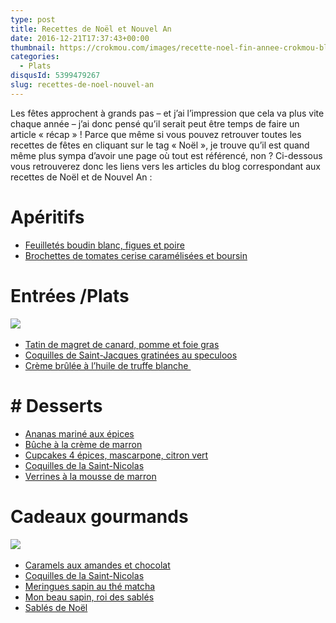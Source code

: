 ```yaml
---
type: post
title: Recettes de Noël et Nouvel An
date: 2016-12-21T17:37:43+00:00
thumbnail: https://crokmou.com/images/recette-noel-fin-annee-crokmou-blog-cuisine-voyage-belgique.jpg
categories:
  - Plats
disqusId: 5399479267
slug: recettes-de-noel-nouvel-an
---
```


Les fêtes approchent à grands pas – et j’ai l’impression que cela va plus vite chaque année – j’ai donc pensé qu’il serait peut être temps de faire un article « récap » ! Parce que même si vous pouvez retrouver toutes les recettes de fêtes en cliquant sur le tag « Noël », je trouve qu’il est quand même plus sympa d’avoir une page où tout est référencé, non ? Ci-dessous vous retrouverez donc les liens vers les articles du blog correspondant aux recettes de Noël et de Nouvel An :

# Apéritifs

* [Feuilletés boudin blanc, figues et poire](http://www.crokmou.com/2012/12/feuilletes-boudin-blanc-figues-poires)
* [Brochettes de tomates cerise caramélisées et boursin](http://www.crokmou.com/2012/06/brochettes-de-tomates-cerise-caramelisees-boursin)

# Entrées /Plats

![](http://www.crokmou.com/wp-content/uploads/2016/12/recette-noel-plat.jpg)  
* [Tatin de magret de canard, pomme et foie gras](http://www.crokmou.com/2013/12/tatin-magret-canard-pomme-foie-gras)
* [Coquilles de Saint-Jacques gratinées au speculoos](http://www.crokmou.com/2013/12/coquilles-saint-jacques-gratinees-speculoos)
* [Crème brûlée à l’huile de truffe blanche ](http://www.crokmou.com/2016/11/creme-brulee-a-lhuile-de-truffe-blanche)

# # Desserts

* [Ananas mariné aux épices](http://www.crokmou.com/2013/03/ananas-marine-aux-epices)
* [Bûche à la crème de marron](http://www.crokmou.com/2014/12/buche-a-la-creme-de-marrons-poire-gingembre)
* [Cupcakes 4 épices, mascarpone, citron vert](http://www.crokmou.com/2012/12/cupcakes-4-epices-mascarpone-citron-vert)
* [Coquilles de la Saint-Nicolas](http://www.crokmou.com/2014/12/coquille-de-la-saint-nicolas)
* [Verrines à la mousse de marron](http://www.crokmou.com/2014/12/verrines-a-la-mousse-de-marrons)

# Cadeaux gourmands

![](http://www.crokmou.com/wp-content/uploads/2016/12/recette-noel-gourmandises.jpg)  
* [Caramels aux amandes et chocolat](http://www.crokmou.com/2012/01/caramels-aux-amandes-et-chocolat)
* [Coquilles de la Saint-Nicolas](http://www.crokmou.com/2014/12/coquille-de-la-saint-nicolas)
* [Meringues sapin au thé matcha](http://www.crokmou.com/2016/12/meringues-sapin-au-the-matcha-et-chocolat-chaud)
* [Mon beau sapin, roi des sablés](http://www.crokmou.com/2012/11/sapin-sable)
* [Sablés de Noël](http://www.crokmou.com/2011/12/sables-de-noyel)